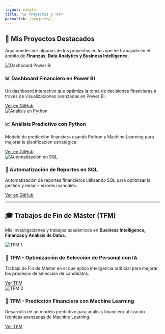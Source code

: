 ```yaml
---
layout: single
title: "📊 Proyectos y TFM"
permalink: /projects/
---
```


## 🚀 Mis Proyectos Destacados  

Aquí puedes ver algunos de los proyectos en los que he trabajado en el ámbito de **Finanzas, Data Analytics y Business Intelligence**.

<div class="projects-grid">

  <div class="project-card">
    <img src="/assets/images/project1.png" alt="Dashboard Power BI">
    <h3>📊 Dashboard Financiero en Power BI</h3>
    <p>Un dashboard interactivo que optimiza la toma de decisiones financieras a través de visualizaciones avanzadas en Power BI.</p>
    <a href="https://github.com/CifrasxExitos/proyecto1" target="_blank">Ver en GitHub</a>
  </div>

  <div class="project-card">
    <img src="/assets/images/project2.png" alt="Análisis en Python">
    <h3>📈 Análisis Predictivo con Python</h3>
    <p>Modelo de predicción financiera usando Python y Machine Learning para mejorar la planificación estratégica.</p>
    <a href="https://github.com/CifrasxExitos/proyecto2" target="_blank">Ver en GitHub</a>
  </div>

  <div class="project-card">
    <img src="/assets/images/project3.png" alt="Automatización en SQL">
    <h3>💼 Automatización de Reportes en SQL</h3>
    <p>Automatización de reportes financieros utilizando SQL para optimizar la gestión y reducir errores manuales.</p>
    <a href="https://github.com/CifrasxExitos/proyecto3" target="_blank">Ver en GitHub</a>
  </div>

</div>

---

## 🎓 Trabajos de Fin de Máster (TFM)  

Mis investigaciones y trabajos académicos en **Business Intelligence, Finanzas y Análisis de Datos**.

<div class="projects-grid">

  <div class="project-card">
    <img src="/assets/images/tfm1.png" alt="TFM 1">
    <h3>📘 TFM - Optimización de Selección de Personal con IA</h3>
    <p>Trabajo de Fin de Máster en el que aplico inteligencia artificial para mejorar los procesos de selección de candidatos.</p>
    <a href="https://github.com/CifrasxExitos/tfm1" target="_blank">Ver TFM</a>
  </div>

  <div class="project-card">
    <img src="/assets/images/tfm2.png" alt="TFM 2">
    <h3>📘 TFM - Predicción Financiera con Machine Learning</h3>
    <p>Desarrollo de un modelo predictivo para análisis financiero utilizando técnicas avanzadas de Machine Learning.</p>
    <a href="https://github.com/CifrasxExitos/tfm2" target="_blank">Ver TFM</a>
  </div>

</div>
